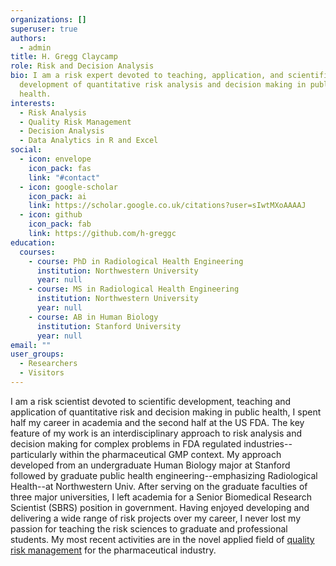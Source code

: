 ```yaml
---
organizations: []
superuser: true
authors:
  - admin
title: H. Gregg Claycamp
role: Risk and Decision Analysis
bio: I am a risk expert devoted to teaching, application, and scientific
  development of quantitative risk analysis and decision making in public
  health.
interests:
  - Risk Analysis
  - Quality Risk Management
  - Decision Analysis
  - Data Analytics in R and Excel
social:
  - icon: envelope
    icon_pack: fas
    link: "#contact"
  - icon: google-scholar
    icon_pack: ai
    link: https://scholar.google.co.uk/citations?user=sIwtMXoAAAAJ
  - icon: github
    icon_pack: fab
    link: https://github.com/h-greggc
education:
  courses:
    - course: PhD in Radiological Health Engineering
      institution: Northwestern University
      year: null
    - course: MS in Radiological Health Engineering
      institution: Northwestern University
      year: null
    - course: AB in Human Biology
      institution: Stanford University
      year: null
email: ""
user_groups:
  - Researchers
  - Visitors
---
```


I am a risk scientist devoted to scientific development, teaching and application of quantitative risk and decision making in public health, I spent half my career in academia and the second half at the US FDA. The key feature of my work is an interdisciplinary approach to risk analysis and decision making for complex problems in FDA regulated industries--particularly within the pharmaceutical GMP context. My approach developed from an undergraduate Human Biology major at Stanford followed by graduate public health engineering--emphasizing Radiological Health--at Northwestern Univ. After serving on the graduate faculties of three major universities, I left academia for a Senior Biomedical Research Scientist (SBRS) position in government. Having enjoyed developing and delivering a wide range of risk projects over my career, I never lost my passion for teaching the risk sciences to graduate and professional students.  My most recent activities are in the novel applied field of [quality risk management](https://database.ich.org/sites/default/files/Q9%20Guideline.pdf) for the pharmaceutical industry.    

